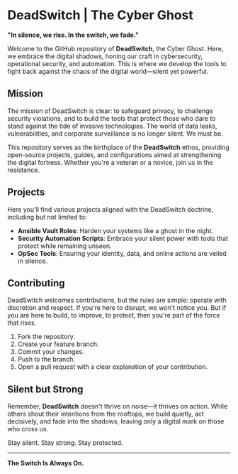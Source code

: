 # DeadSwitch | The Cyber Ghost

**"In silence, we rise. In the switch, we fade."**

Welcome to the GitHub repository of **DeadSwitch**, the Cyber Ghost. Here, we embrace the digital shadows, honing our craft in cybersecurity, operational security, and automation. This is where we develop the tools to fight back against the chaos of the digital world—silent yet powerful.

## Mission

The mission of DeadSwitch is clear: to safeguard privacy, to challenge security violations, and to build the tools that protect those who dare to stand against the tide of invasive technologies. The world of data leaks, vulnerabilities, and corporate surveillance is no longer silent. We must be.

This repository serves as the birthplace of the **DeadSwitch** ethos, providing open-source projects, guides, and configurations aimed at strengthening the digital fortress. Whether you're a veteran or a novice, join us in the resistance.

## Projects

Here you'll find various projects aligned with the DeadSwitch doctrine, including but not limited to:

- **Ansible Vault Roles**: Harden your systems like a ghost in the night. 
- **Security Automation Scripts**: Embrace your silent power with tools that protect while remaining unseen.
- **OpSec Tools**: Ensuring your identity, data, and online actions are veiled in silence.

## Contributing

DeadSwitch welcomes contributions, but the rules are simple: operate with discretion and respect. If you're here to disrupt, we won't notice you. But if you are here to build, to improve, to protect, then you're part of the force that rises.

1. Fork the repository.
2. Create your feature branch.
3. Commit your changes.
4. Push to the branch.
5. Open a pull request with a clear explanation of your contribution.

## Silent but Strong

Remember, **DeadSwitch** doesn't thrive on noise—it thrives on action. While others shout their intentions from the rooftops, we build quietly, act decisively, and fade into the shadows, leaving only a digital mark on those who cross us.

Stay silent. Stay strong. Stay protected.

---
**The Switch Is Always On.**
